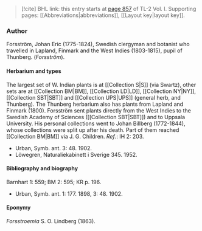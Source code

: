 > [!cite] BHL link: this entry starts at [page 857](https://www.biodiversitylibrary.org/item/103414#page/905/mode/1up) of TL-2 Vol. I.
> Supporting pages: [[Abbreviations|abbreviations]], [[Layout key|layout key]].

### Author

Forsström, Johan Eric (1775-1824), Swedish clergyman and botanist who travelled in Lapland, Finmark and the West Indies (1803-1815), pupil of Thunberg. (*Forsström*).

#### Herbarium and types

The largest set of W. Indian plants is at [[Collection S|S]] (via Swartz), other sets are at [[Collection BM|BM]], [[Collection LD|LD]], [[Collection NY|NY]], [[Collection SBT|SBT]] and [[Collection UPS|UPS]] (general herb, and Thunberg). The Thunberg herbarium also has plants from Lapland and Finmark (1800). Forsström sent plants directly from the West Indies to the Swedish Academy of Sciences ([[Collection SBT|SBT]]) and to Uppsala University. His personal collections went to Johan Billberg (1772-1844), whose collections were split up after his death. Part of them reached [[Collection BM|BM]] via J. G. Children.
*Ref*.: IH 2: 203.
- Urban, Symb. ant. 3: 48. 1902.
- Löwegren, Naturaliekabinett i Sverige 345. 1952.

#### Bibliography and biography

Barnhart 1: 559; BM 2: 595; KR p. 196.
- Urban, Symb. ant. 1: 177. 1898, 3: 48. 1902.

#### Eponymy

*Forsstroemia* S. O. Lindberg (1863).

